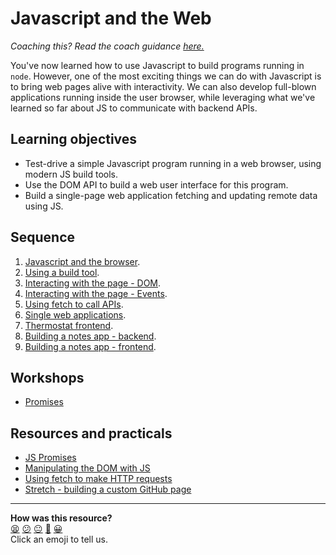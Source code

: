 # Javascript and the Web

_Coaching this? Read the coach guidance
[here.](https://github.com/makersacademy/slug/blob/main/materials/universe/language_intros/challenges/javascript_web_applications/README.ed.md)_

You've now learned how to use Javascript to build programs running in `node`. However, one of the most exciting things we can do with Javascript is to bring web pages alive with interactivity. We can also develop full-blown applications running inside the user browser, while leveraging what we've learned so far about JS to communicate with backend APIs.

## Learning objectives

* Test-drive a simple Javascript program running in a web browser, using modern JS build tools.
* Use the DOM API to build a web user interface for this program.
* Build a single-page web application fetching and updating remote data using JS.

## Sequence

1. [Javascript and the browser](./contents/01_javascript_browser.md).
2. [Using a build tool](./contents/02_build_tool.md).
3. [Interacting with the page - DOM](./contents/03_interacting_with_the_page.md).
4. [Interacting with the page - Events](./contents/04_user_interaction.md).
5. [Using fetch to call APIs](./contents/05_using_fetch.md).
6. [Single web applications](./contents/06_single_page_apps.md).
7. [Thermostat frontend](./contents/07_thermostat_frontend.md).
8. [Building a notes app - backend](./contents/08_notes_app_backend.md).
9. [Building a notes app - frontend](./contents/09_notes_app_frontend.md).

## Workshops

 * [Promises](./workshops/promises)

## Resources and practicals

* [JS Promises](https://github.com/makersacademy/course/blob/main/pills/js_promises.md)
* [Manipulating the DOM with JS](https://developer.mozilla.org/en-US/docs/Web/API/Document_Object_Model/Introduction)
* [Using fetch to make HTTP requests](https://developer.mozilla.org/en-US/docs/Web/API/Fetch_API/Using_Fetch)
* [Stretch - building a custom GitHub page]()


<!-- BEGIN GENERATED SECTION DO NOT EDIT -->

---

**How was this resource?**  
[😫](https://airtable.com/shrUJ3t7KLMqVRFKR?prefill_Repository=makersacademy/javascript-web-applications&prefill_File=README.md&prefill_Sentiment=😫) [😕](https://airtable.com/shrUJ3t7KLMqVRFKR?prefill_Repository=makersacademy/javascript-web-applications&prefill_File=README.md&prefill_Sentiment=😕) [😐](https://airtable.com/shrUJ3t7KLMqVRFKR?prefill_Repository=makersacademy/javascript-web-applications&prefill_File=README.md&prefill_Sentiment=😐) [🙂](https://airtable.com/shrUJ3t7KLMqVRFKR?prefill_Repository=makersacademy/javascript-web-applications&prefill_File=README.md&prefill_Sentiment=🙂) [😀](https://airtable.com/shrUJ3t7KLMqVRFKR?prefill_Repository=makersacademy/javascript-web-applications&prefill_File=README.md&prefill_Sentiment=😀)  
Click an emoji to tell us.

<!-- END GENERATED SECTION DO NOT EDIT -->
